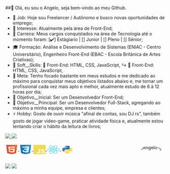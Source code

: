 ##👋 Olá, eu sou o Angelo, seja bem-vindo ao meu Github. 

- 🔭 Job: Hoje sou Freelancer / Autônomo e busco novas oportunidades de emprego;
- 👀 Interesse: Atualmente pela área de Front-End;
- 🚀 Carreira: Meus cargos conquistados na área de Tecnologia até o momento foram: [:heavy_check_mark:] Estágiario | [] Junior | [] Pleno | [] Sênior;
- 🎓 Formação: Análise e Desenvolvimento de Sistemas (ENIAC - Centro Universitário), Engenheiro Front-End (EBAC - Escola Britânica de Artes Criativas);
- 📖 Soft__Skills:
               📂 Front-End: HTML, CSS, JavaScript,
                ↪️ 📂 Front-End: HTML, CSS, JavaScript,
- 🌱 Meta: Tenho focado bastante em meus estudos e me dedicado ao máximo para conquistar meus objetivos listados abaixo e, me tornar um profissional cada vez mais apto e melhor, atualmente estudo de 6 à 12 horas por dia;
- 🎯 Objetivo__Inicial: Ser um Desenvolvedor Front-End; 
- 🎯 Objetivo__Principal: Ser um Desenvolvedor Full-Stack, agregando ao máximo a minha equipe, empresa e clientes;
- ⚡ Hobby: Gosto de ouvir música "afinal de contas, sou DJ rs", também gosto de jogar video-game, praticar atividade física e, atualmente estou tentando criar o hábito da leitura de livros;

<div>
  <a href="https://github.com/AngeloAntunes">
  <img height="180em" src="https://github-readme-stats.vercel.app/api?username=AngeloAntunes&show_icons=true&theme=highcontrast&include_all_commits=true&count_private=true"/>
  <img height="180em" src="https://github-readme-stats.vercel.app/api/top-langs/?username=AngeloAntunes&layout=compact&langs_count=16&theme=highcontrast"/>
</div>

<div style="display: inline_block"><br>
  <img align="center" alt="Angelo-HTML" height="30" width="40" src="https://raw.githubusercontent.com/devicons/devicon/master/icons/html5/html5-original.svg">
  <img align="center" alt="Angelo-CSS" height="30" width="40" src="https://raw.githubusercontent.com/devicons/devicon/master/icons/css3/css3-original.svg">
  <img align="center" alt="Angelo-Js" height="30" width="40" src="https://raw.githubusercontent.com/devicons/devicon/master/icons/javascript/javascript-plain.svg">
  <img align="center" alt="Angelo-React" height="30" width="40" src="https://raw.githubusercontent.com/devicons/devicon/master/icons/react/react-original.svg"> 
  <img align="center" alt="Angelo-Python" height="30" width="40" src="https://raw.githubusercontent.com/devicons/devicon/master/icons/python/python-original.svg">
  <img align="right" alt="Angelo-gif" height="150" style="border-radius:50px;" src="https://media.tenor.com/QWdPngpHxZ8AAAAd/family-guy-css.gif">
</div>

  ##
  
<div> 
  <a href="https://www.linkedin.com/in/angelo-antunes-b40057198/" target="_blank"><img src="https://img.shields.io/badge/LinkedIn-0077B5?style=for-the-badge&logo=linkedin&logoColor=white" target="_blank"></a>
  <a href="mailto:angelomw@hotmail.com"><img src="https://img.shields.io/badge/Microsoft_Outlook-0078D4?style=for-the-badge&logo=microsoft-outlook&logoColor=white" target="_blank"></a>  
</div>


